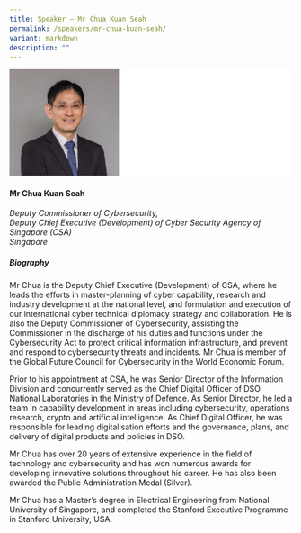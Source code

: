 ```yaml
---
title: Speaker – Mr Chua Kuan Seah
permalink: /speakers/mr-chua-kuan-seah/
variant: markdown
description: ""
---
```

![](/images/2025%20speakers/Chua_Kuan_Seah.png)
#### **Mr Chua Kuan Seah**

*Deputy Commissioner of Cybersecurity, <br>Deputy Chief Executive (Development) of Cyber Security Agency of Singapore (CSA)<br>Singapore*

##### **Biography**
Mr Chua is the Deputy Chief Executive (Development) of CSA, where he leads the efforts in master-planning of cyber capability, research and industry development at the national level, and formulation and execution of our international cyber technical diplomacy strategy and collaboration. He is also the Deputy Commissioner of Cybersecurity, assisting the Commissioner in the discharge of his duties and functions under the Cybersecurity Act to protect critical information infrastructure, and prevent and respond to cybersecurity threats and incidents.  Mr Chua is member of the Global Future Council for Cybersecurity in the World Economic Forum.
 
Prior to his appointment at CSA, he was Senior Director of the Information Division and concurrently served as the Chief Digital Officer of DSO National Laboratories in the Ministry of Defence. As Senior Director, he   led a team in capability development in areas including cybersecurity, operations research, crypto and artificial intelligence. As Chief Digital Officer, he was responsible for leading digitalisation efforts and the governance, plans, and delivery of digital products and policies in DSO.
 
Mr Chua has over 20 years of extensive experience in the field of technology and cybersecurity and has won numerous awards for developing innovative solutions throughout his career. He has also been awarded the Public Administration Medal (Silver).
 
Mr Chua has a Master’s degree in Electrical Engineering from National University of Singapore, and completed the Stanford Executive Programme in Stanford University, USA.